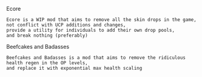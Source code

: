 Ecore

	Ecore is a WIP mod that aims to remove all the skin drops in the game,
	not conflict with UCP additions and changes,
	provide a utility for individuals to add their own drop pools,
	and break nothing (preferably)
		
Beefcakes and Badasses

	Beefcakes and Badasses is a mod that aims to remove the ridiculous health regen in the OP levels,
	and replace it with exponential max health scaling
		

